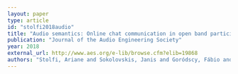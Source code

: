 ```yaml
---
layout: paper
type: article
id: "stolfi2018audio"
title: "Audio semantics: Online chat communication in open band participatory music performances"
publication: "Journal of the Audio Engineering Society"
year: 2018
external_url: http://www.aes.org/e-lib/browse.cfm?elib=19868
authors: "Stolfi, Ariane and Sokolovskis, Janis and Goródscy, Fábio and Iazzetta, Fernando and Barthet, Mathieu"
---
```

